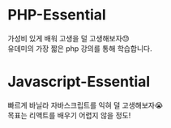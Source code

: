 # PHP-Essential
가성비 있게 배워 고생을 덜 고생해보자😓<br>
유데미의 가장 짧은 php 강의를 통해 학습합니다.<br>

# Javascript-Essential
빠르게 바닐라 자바스크립트를 익혀 덜 고생해보자😭<br>
목표는 리액트를 배우기 어렵지 않을 정도!<br>

